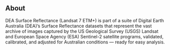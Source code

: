 ## About

DEA Surface Reflectance (Landsat 7 ETM+) is part of a suite of Digital Earth Australia (DEA)’s Surface Reflectance datasets that represent the vast archive of images captured by the US Geological Survey (USGS) Landsat and European Space Agency (ESA) Sentinel-2 satellite programs, validated, calibrated, and adjusted for Australian conditions — ready for easy analysis.

